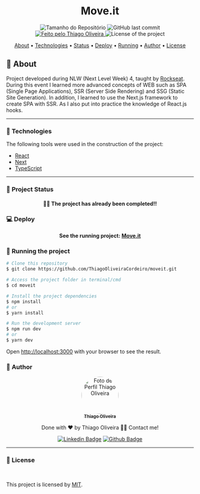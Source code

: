<h1 align="center">Move.it</h1>
<!-- <img alt="Proffy" src="./github/banner.png"> -->
<p align="center">
  <img alt="Tamanho do Repositório" src="https://img.shields.io/github/repo-size/ThiagoOliveiraCordeiro/moveit?style=for-the-badge">
  <img alt="GitHub last commit" src="https://img.shields.io/github/last-commit/ThiagoOliveiraCordeiro/moveit?style=for-the-badge">
  <a href="https://github.com/ThiagoOliveiraCordeiro">
    <img alt="Feito pelo Thiago Oliveira" src="https://img.shields.io/badge/feito%20por-Thiago Oliveira-%237519C1?style=for-the-badge">
  </a>
  <img alt="License of the project" src="https://img.shields.io/cocoapods/l/m?style=for-the-badge"/>
<p>

<p align="center">
 <a href="#bookmark_tabs-about">About</a> •
<a href="#hammer-technologies">Technologies</a> •
 <a href="#triangular_ruler-project-status">Status</a> •
<a href="#computer-deploy">Deploy</a> •
 <a href="#dvd-running-the-project">Running</a> •
 <a href="#boy-author">Author</a> •
 <a href="#page_facing_up-license">License</a>
</p>

## :bookmark_tabs: About

Project developed during NLW (Next Level Week) 4, taught by [Rockseat](https://www.rocketseat.com.br/). During this event I learned more advanced concepts of WEB such as SPA (Single Page Applications), SSR (Server Side Rendering) and SSG (Static Site Generation). In addition, I learned to use the Next.js framework to create SPA with SSR. As I also put into practice the knowledge of React.js hooks.

---

### :hammer: **Technologies**

The following tools were used in the construction of the project:

- [React](https://reactjs.org/)
- [Next](https://nextjs.org/)
- [TypeScript](https://www.typescriptlang.org/)

---

### :triangular_ruler: **Project Status**

<h4 align="center"> 
	👨‍🏫 The project has already been completed!!
</h4>

### :computer: Deploy

<h4 align="center"> 
	See the running project: <a href="https://moveit-bay.vercel.app/">Move.it</a>
</h4>

### :dvd: **Running the project**

```bash
# Clone this repository
$ git clone https://github.com/ThiagoOliveiraCordeiro/moveit.git

# Access the project folder in terminal/cmd
$ cd moveit

# Install the project dependencies
$ npm install
# or
$ yarn install

# Run the development server
$ npm run dev
# or
$ yarn dev
```

Open [http://localhost:3000](http://localhost:3000) with your browser to see the result.

### :boy: **Author**

<div align="center">
<a href="https://github.com/ThiagoOliveiraCordeiro">
 <img style="border-radius: 50%;" src="https://avatars.githubusercontent.com/u/59898828?s=400&u=5fe84d654a8162d448d5743f9e8eb3506f20102c&v=4" width="100px;" alt="Foto de Perfil Thiago Oliveira"/>
 <br />
 <sub><b>Thiago Oliveira</b></sub></a>

Done with ❤️ by Thiago Oliveira 👋🏽 Contact me!

[![Linkedin Badge](https://img.shields.io/badge/-Thiago_Oliveira-blue?style=flat-square&logo=Linkedin&logoColor=white&link=https://www.linkedin.com/in/thiago-de-oliveira-cordeiro-32562b1b6/)](https://www.linkedin.com/in/thiago-de-oliveira-cordeiro-32562b1b6/)
[![Github Badge](https://img.shields.io/badge/-Thiago_Oliveira-000?style=flat-square&logo=Github&logoColor=white&link=https://github.com/ThiagoOliveiraCordeiro)](https://github.com/ThiagoOliveiraCordeiro)

</div>

---

### :page_facing_up: **License**

<br />

This project is licensed by [MIT](./LICENSE).
